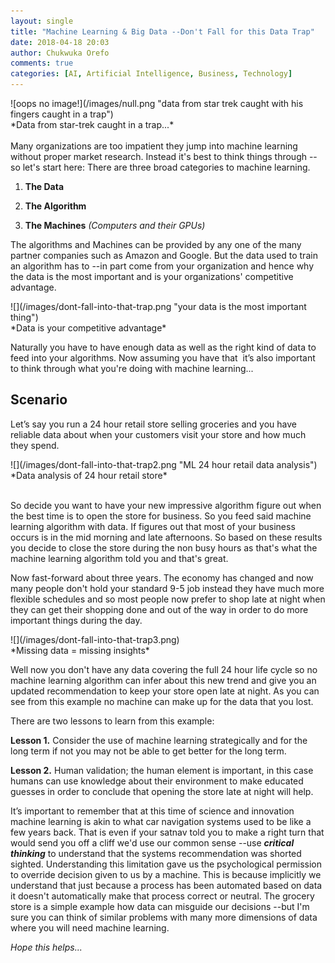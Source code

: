 ```yaml
---
layout: single
title: "Machine Learning & Big Data --Don't Fall for this Data Trap"
date: 2018-04-18 20:03
author: Chukwuka Orefo
comments: true
categories: [AI, Artificial Intelligence, Business, Technology]
---
```

<section>
![oops no image!](/images/null.png "data from star trek caught with his fingers caught in a trap")<div> *Data from star-trek caught in a trap...*</div></section>

<br/>
Many organizations are too impatient they jump into machine learning without proper market research. Instead it's best to think things through --so let's start here: There are three broad categories to machine learning.

1. __The Data__

2. __The Algorithm__

3. __The Machines__ *(Computers and their GPUs)*

The algorithms and Machines can be provided by any one of the many partner companies such as Amazon and Google. But the data used to train an algorithm has to --in part come from your organization and hence why the data is the most important and is your organizations' competitive advantage.

<section>
![](/images/dont-fall-into-that-trap.png "your data is the most important thing")<div>*Data is your competitive advantage* </div></section>

Naturally you have to have enough data as well as the right kind of data to feed into your algorithms. Now assuming you have that  it’s also important to think through what you're doing with machine learning...

## __Scenario__
Let’s say you run a 24 hour retail store selling groceries and you have reliable data about when your customers visit your store and how much they spend.

<section>
![](/images/dont-fall-into-that-trap2.png "ML 24 hour retail data analysis") <div> *Data analysis of 24 hour retail store*</div></section>
<br/>

So decide you want to have your new impressive algorithm  figure out when the best time is to open the store for business. So you feed said machine learning algorithm with data. If figures out that most of your business occurs is in the mid morning and late afternoons. So based on these results you decide to close the store during the non busy hours as that's what the machine learning algorithm told you and that's great.

Now fast-forward about three years. The economy has changed and now many people don't hold your standard 9-5 job instead they have much more flexible schedules and so most people now prefer to shop late at night when they can get their shopping done and out of the way in order to do more important things during the day.

<section>
![](/images/dont-fall-into-that-trap3.png)<div> *Missing data = missing insights*</div></section>

Well now you don't have any data covering the full 24 hour life cycle so no machine learning algorithm can infer about this new trend and give you an updated recommendation to keep your store open late at night. As you can see from this example no machine can make up for the data that you lost.

There are two lessons to learn from this example:


__Lesson 1.__ Consider the use of machine learning strategically and for the long term if not you may not be able to get better for the long term.


__Lesson 2.__ Human validation; the human element is important, in this case humans can use knowledge about their environment to make educated guesses in order to conclude that opening the store late at night will help.

It’s important to remember that at this time of science and innovation machine learning is akin to what car navigation systems used to be like a few years back. That is even if your satnav told you to make a right turn that would send you off a cliff we'd use our common sense --use ***critical thinking*** to understand that the systems recommendation was shorted sighted. Understanding this limitation gave us the psychological permission to override decision given to us by a machine. This is because implicitly we understand that just because a process has been automated based on data it doesn't automatically make that process correct or neutral. The grocery store is a simple example how data can misguide our decisions --but I'm sure you can think of similar problems with many more dimensions of data where you will need machine learning.

_Hope this helps..._
